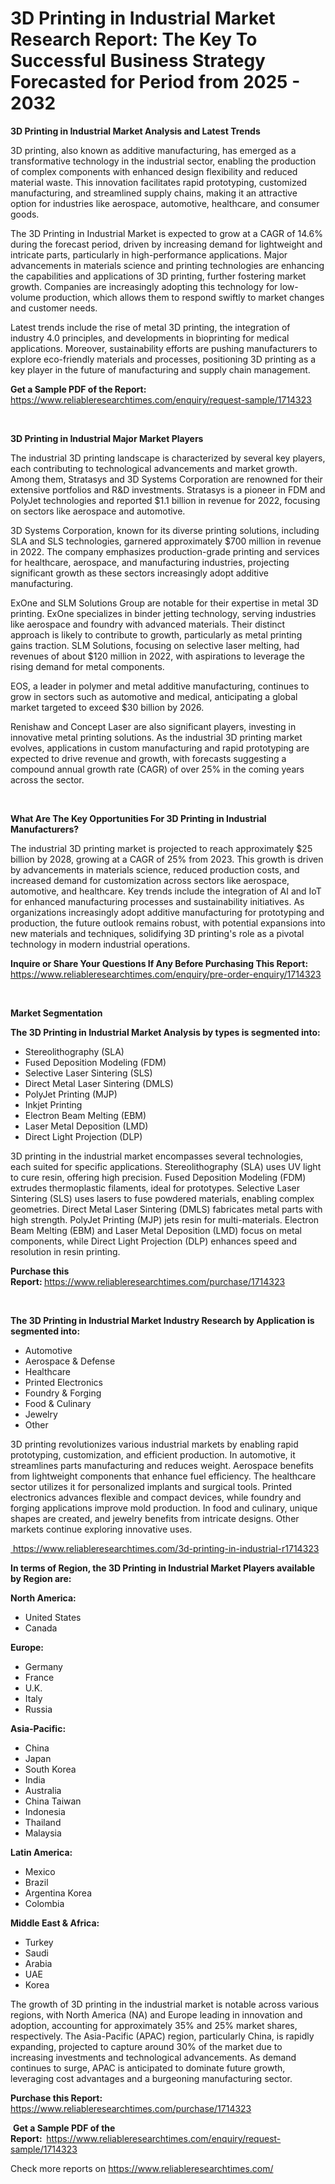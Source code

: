 <p><h1>3D Printing in Industrial Market Research Report: The Key To Successful Business Strategy Forecasted for Period from 2025 - 2032</h1></p><p><strong>3D Printing in Industrial Market Analysis and Latest Trends</strong></p>
<p><p>3D printing, also known as additive manufacturing, has emerged as a transformative technology in the industrial sector, enabling the production of complex components with enhanced design flexibility and reduced material waste. This innovation facilitates rapid prototyping, customized manufacturing, and streamlined supply chains, making it an attractive option for industries like aerospace, automotive, healthcare, and consumer goods.</p><p>The 3D Printing in Industrial Market is expected to grow at a CAGR of 14.6% during the forecast period, driven by increasing demand for lightweight and intricate parts, particularly in high-performance applications. Major advancements in materials science and printing technologies are enhancing the capabilities and applications of 3D printing, further fostering market growth. Companies are increasingly adopting this technology for low-volume production, which allows them to respond swiftly to market changes and customer needs.</p><p>Latest trends include the rise of metal 3D printing, the integration of industry 4.0 principles, and developments in bioprinting for medical applications. Moreover, sustainability efforts are pushing manufacturers to explore eco-friendly materials and processes, positioning 3D printing as a key player in the future of manufacturing and supply chain management.</p></p>
<p><strong>Get a Sample PDF of the Report:&nbsp;</strong> <a href="https://www.reliableresearchtimes.com/enquiry/request-sample/1714323?utm_campaign=3313&utm_medium=2&utm_source=Github&utm_content=ia&utm_term=28032025&utm_id=3d-printing-in-industrial">https://www.reliableresearchtimes.com/enquiry/request-sample/1714323</a></p>
<p>&nbsp;</p>
<p><strong>3D Printing in Industrial Major Market Players</strong></p>
<p><p>The industrial 3D printing landscape is characterized by several key players, each contributing to technological advancements and market growth. Among them, Stratasys and 3D Systems Corporation are renowned for their extensive portfolios and R&D investments. Stratasys is a pioneer in FDM and PolyJet technologies and reported $1.1 billion in revenue for 2022, focusing on sectors like aerospace and automotive. </p><p>3D Systems Corporation, known for its diverse printing solutions, including SLA and SLS technologies, garnered approximately $700 million in revenue in 2022. The company emphasizes production-grade printing and services for healthcare, aerospace, and manufacturing industries, projecting significant growth as these sectors increasingly adopt additive manufacturing.</p><p>ExOne and SLM Solutions Group are notable for their expertise in metal 3D printing. ExOne specializes in binder jetting technology, serving industries like aerospace and foundry with advanced materials. Their distinct approach is likely to contribute to growth, particularly as metal printing gains traction. SLM Solutions, focusing on selective laser melting, had revenues of about $120 million in 2022, with aspirations to leverage the rising demand for metal components.</p><p>EOS, a leader in polymer and metal additive manufacturing, continues to grow in sectors such as automotive and medical, anticipating a global market targeted to exceed $30 billion by 2026. </p><p>Renishaw and Concept Laser are also significant players, investing in innovative metal printing solutions. As the industrial 3D printing market evolves, applications in custom manufacturing and rapid prototyping are expected to drive revenue and growth, with forecasts suggesting a compound annual growth rate (CAGR) of over 25% in the coming years across the sector.</p></p>
<p>&nbsp;</p>
<p><strong>What Are The Key Opportunities For 3D Printing in Industrial Manufacturers?</strong></p>
<p><p>The industrial 3D printing market is projected to reach approximately $25 billion by 2028, growing at a CAGR of 25% from 2023. This growth is driven by advancements in materials science, reduced production costs, and increased demand for customization across sectors like aerospace, automotive, and healthcare. Key trends include the integration of AI and IoT for enhanced manufacturing processes and sustainability initiatives. As organizations increasingly adopt additive manufacturing for prototyping and production, the future outlook remains robust, with potential expansions into new materials and techniques, solidifying 3D printing's role as a pivotal technology in modern industrial operations.</p></p>
<p><strong>Inquire or Share Your Questions If Any Before Purchasing This Report:</strong> <a href="https://www.reliableresearchtimes.com/enquiry/pre-order-enquiry/1714323?utm_campaign=3313&utm_medium=2&utm_source=Github&utm_content=ia&utm_term=28032025&utm_id=3d-printing-in-industrial">https://www.reliableresearchtimes.com/enquiry/pre-order-enquiry/1714323</a></p>
<p>&nbsp;</p>
<p><strong>Market Segmentation</strong></p>
<p><strong>The 3D Printing in Industrial Market Analysis by types is segmented into:</strong></p>
<p><ul><li>Stereolithography (SLA)</li><li>Fused Deposition Modeling (FDM)</li><li>Selective Laser Sintering (SLS)</li><li>Direct Metal Laser Sintering (DMLS)</li><li>PolyJet Printing (MJP)</li><li>Inkjet Printing</li><li>Electron Beam Melting (EBM)</li><li>Laser Metal Deposition (LMD)</li><li>Direct Light Projection (DLP)</li></ul></p>
<p><p>3D printing in the industrial market encompasses several technologies, each suited for specific applications. Stereolithography (SLA) uses UV light to cure resin, offering high precision. Fused Deposition Modeling (FDM) extrudes thermoplastic filaments, ideal for prototypes. Selective Laser Sintering (SLS) uses lasers to fuse powdered materials, enabling complex geometries. Direct Metal Laser Sintering (DMLS) fabricates metal parts with high strength. PolyJet Printing (MJP) jets resin for multi-materials. Electron Beam Melting (EBM) and Laser Metal Deposition (LMD) focus on metal components, while Direct Light Projection (DLP) enhances speed and resolution in resin printing.</p></p>
<p><strong>Purchase this Report:&nbsp;</strong><a href="https://www.reliableresearchtimes.com/purchase/1714323?utm_campaign=3313&utm_medium=2&utm_source=Github&utm_content=ia&utm_term=28032025&utm_id=3d-printing-in-industrial">https://www.reliableresearchtimes.com/purchase/1714323</a></p>
<p>&nbsp;</p>
<p><strong>The 3D Printing in Industrial Market Industry Research by Application is segmented into:</strong></p>
<p><ul><li>Automotive</li><li>Aerospace & Defense</li><li>Healthcare</li><li>Printed Electronics</li><li>Foundry & Forging</li><li>Food & Culinary</li><li>Jewelry</li><li>Other</li></ul></p>
<p><p>3D printing revolutionizes various industrial markets by enabling rapid prototyping, customization, and efficient production. In automotive, it streamlines parts manufacturing and reduces weight. Aerospace benefits from lightweight components that enhance fuel efficiency. The healthcare sector utilizes it for personalized implants and surgical tools. Printed electronics advances flexible and compact devices, while foundry and forging applications improve mold production. In food and culinary, unique shapes are created, and jewelry benefits from intricate designs. Other markets continue exploring innovative uses.</p></p>
<p><a href="https://www.reliableresearchtimes.com/3d-printing-in-industrial-r1714323?utm_campaign=3313&utm_medium=2&utm_source=Github&utm_content=ia&utm_term=28032025&utm_id=3d-printing-in-industrial">&nbsp;https://www.reliableresearchtimes.com/3d-printing-in-industrial-r1714323</a></p>
<p><strong>In terms of Region, the 3D Printing in Industrial Market Players available by Region are:</strong></p>
<p>
    <p> <strong> North America: </strong>
        <ul>
            <li>United States</li>
            <li>Canada</li>
        </ul>
        </p> 
    <p> <strong> Europe: </strong>
        <ul>
            <li>Germany</li>
            <li>France</li>
            <li>U.K.</li>
            <li>Italy</li>
            <li>Russia</li>
        </ul>
        </p> 
    <p> <strong> Asia-Pacific: </strong>
        <ul>
            <li>China</li>
            <li>Japan</li>
            <li>South Korea</li>
            <li>India</li>
            <li>Australia</li>
            <li>China Taiwan</li>
            <li>Indonesia</li>
            <li>Thailand</li>
            <li>Malaysia</li>
        </ul>
        </p> 
    <p> <strong> Latin America: </strong>
        <ul>
            <li>Mexico</li>
            <li>Brazil</li>
            <li>Argentina Korea</li>
            <li>Colombia</li>
        </ul>
        </p> 
    <p> <strong> Middle East & Africa: </strong>
        <ul>
            <li>Turkey</li>
            <li>Saudi</li>
            <li>Arabia</li>
            <li>UAE</li>
            <li>Korea</li>
        </ul>
    </p>
    </p>
<p><p>The growth of 3D printing in the industrial market is notable across various regions, with North America (NA) and Europe leading in innovation and adoption, accounting for approximately 35% and 25% market shares, respectively. The Asia-Pacific (APAC) region, particularly China, is rapidly expanding, projected to capture around 30% of the market due to increasing investments and technological advancements. As demand continues to surge, APAC is anticipated to dominate future growth, leveraging cost advantages and a burgeoning manufacturing sector.</p></p>
<p><strong>Purchase this Report: </strong><a href="https://www.reliableresearchtimes.com/purchase/1714323?utm_campaign=3313&utm_medium=2&utm_source=Github&utm_content=ia&utm_term=28032025&utm_id=3d-printing-in-industrial">https://www.reliableresearchtimes.com/purchase/1714323</a></p>
<p>&nbsp;<strong>Get a Sample PDF of the Report:&nbsp;&nbsp;</strong><a href="https://www.reliableresearchtimes.com/enquiry/request-sample/1714323?utm_campaign=3313&utm_medium=2&utm_source=Github&utm_content=ia&utm_term=28032025&utm_id=3d-printing-in-industrial">https://www.reliableresearchtimes.com/enquiry/request-sample/1714323</a></p>
<p><strong></strong></p>
<p>Check more reports on <a href="https://www.reliableresearchtimes.com/?utm_campaign=3313&utm_medium=2&utm_source=Github&utm_content=ia&utm_term=28032025&utm_id=3d-printing-in-industrial">https://www.reliableresearchtimes.com/</a></p>